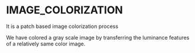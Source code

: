 # IMAGE_COLORIZATION
It is a patch based image colorization process

We have colored a gray scale image by transferring the luminance features of a relatively same color image.
